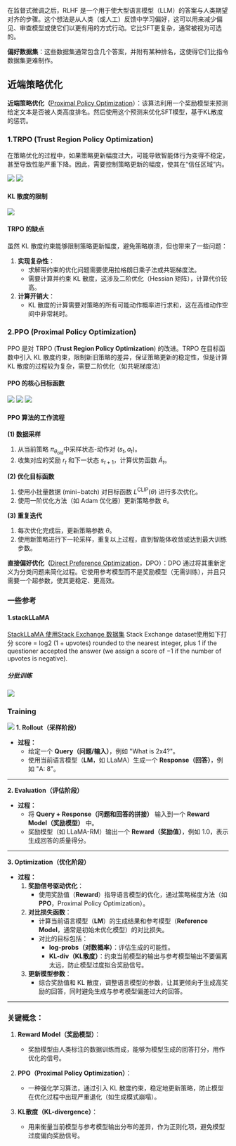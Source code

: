 在监督式微调之后，RLHF 是一个用于使大型语言模型（LLM）的答案与人类期望对齐的步骤。这个想法是从人类（或人工）反馈中学习偏好，这可以用来减少偏见、审查模型或使它们以更有用的方式行动。它比SFT更复杂，通常被视为可选的。

**偏好数据集**：这些数据集通常包含几个答案，并附有某种排名，这使得它们比指令数据集更难制作。


## 近端策略优化

**近端策略优化（**[Proximal Policy Optimization](https://link.zhihu.com/?target=https%3A//arxiv.org/abs/1707.06347)）：该算法利用一个奖励模型来预测给定文本是否被人类高度排名。然后使用这个预测来优化SFT模型，基于KL散度的惩罚。

### 1.TRPO (Trust Region Policy Optimization)
在策略优化的过程中，如果策略更新幅度过大，可能导致智能体行为变得不稳定，甚至导致性能严重下降。因此，需要控制策略更新的幅度，使其在“信任区域”内。

![](../assets/img/Pasted%20image%2020241118135203.png)
![](../assets/img/Pasted%20image%2020241118135313.png)
#### KL 散度的限制
![](../assets/img/Pasted%20image%2020241118135414.png)
#### TRPO 的缺点

虽然 KL 散度约束能够限制策略更新幅度，避免策略崩溃，但也带来了一些问题：
1. **实现复杂性**：
    - 求解带约束的优化问题需要使用拉格朗日乘子法或共轭梯度法。
    - 需要计算并约束 KL 散度，这涉及二阶优化（Hessian 矩阵），计算代价较高。
2. **计算开销大**：
    - KL 散度的计算需要对策略的所有可能动作概率进行求和，这在高维动作空间中非常耗时。

### 2.PPO (Proximal Policy Optimization)

PPO 是对 TRPO (**Trust Region Policy Optimization**) 的改进。TRPO 在目标函数中引入 KL 散度约束，限制新旧策略的差异，保证策略更新的稳定性，但是计算 KL 散度的过程较为复杂，需要二阶优化（如共轭梯度法）

#### PPO 的核心目标函数
![](../assets/img/Pasted%20image%2020241118135659.png)
![](../assets/img/Pasted%20image%2020241118135725.png)
![](../assets/img/Pasted%20image%2020241118135806.png)
#### PPO 算法的工作流程
 **(1) 数据采样**
1. 从当前策略 $\pi_{\theta_{\text{old}}}$​​ 中采样状态-动作对 $(s_t, a_t)$。
2. 收集对应的奖励 $r_t$​ 和下一状态 $s_{t+1}$​，计算优势函数 $\hat{A}_t$​。

 **(2) 优化目标函数**

1. 使用小批量数据 (mini−batch) 对目标函数 $L^{\text{CLIP}}(\theta)$ 进行多次优化。
2. 使用一阶优化方法（如 Adam 优化器）更新策略参数 $\theta$。

 **(3) 重复迭代**

1. 每次优化完成后，更新策略参数 $\theta$。
2. 使用新策略进行下一轮采样，重复以上过程，直到智能体收敛或达到最大训练步数。


**直接偏好优化（**[Direct Preference Optimization](https://link.zhihu.com/?target=https%3A//arxiv.org/abs/2305.18290)，DPO）：DPO 通过将其重新定义为分类问题来简化过程。它使用参考模型而不是奖励模型（无需训练），并且只需要一个超参数，使其更稳定、更高效。



### 一些参考
#### 1.stackLLaMA
[StackLLaMA 使用Stack Exchange 数据集](https://huggingface.co/blog/stackllama)
Stack Exchange dataset使用如下打分
score = log2 (1 + upvotes) rounded to the nearest integer, plus 1 if the questioner accepted the answer (we assign a score of −1 if the number of upvotes is negative).
##### 分批训练
![](../assets/img/Pasted%20image%2020241118182830.png)

### Training
![](../assets/img/Pasted%20image%2020241118185709.png)
 **1. Rollout（采样阶段）**
- **过程：**
    - 给定一个 **Query（问题/输入）**，例如 "What is 2x4?"。
    - 使用当前语言模型（**LM**，如 LLaMA）生成一个 **Response（回答）**，例如 "A: 8"。

---
 **2. Evaluation（评估阶段）**
- **过程：**
    - 将 **Query + Response（问题和回答的拼接）** 输入到一个 **Reward Model（奖励模型）** 中。
    - 奖励模型（如 LLaMA-RM）输出一个 **Reward（奖励值）**，例如 1.0，表示生成回答的质量得分。


---
 **3. Optimization（优化阶段）**

- **过程：**
    1. **奖励信号驱动优化**：
        - 使用奖励值（**Reward**）指导语言模型的优化，通过策略梯度方法（如 **PPO**，Proximal Policy Optimization）。
    2. **对比损失函数**：
        - 计算当前语言模型（**LM**）的生成结果和参考模型（**Reference Model**，通常是初始未优化模型）的对比损失。
        - 对比的目标包括：
            - **log-probs（对数概率）**：评估生成的可能性。
            - **KL-div（KL散度）**：约束当前模型的输出与参考模型输出不要偏离太远，防止模型过度拟合奖励信号。
    3. **更新模型参数**：
        - 综合奖励值和 KL 散度，调整语言模型的参数，让其更倾向于生成高奖励的回答，同时避免生成与参考模型偏差过大的回答。

---

### **关键概念：**

1. **Reward Model（奖励模型）**：
    
    - 奖励模型由人类标注的数据训练而成，能够为模型生成的回答打分，用作优化的信号。
2. **PPO（Proximal Policy Optimization）**：
    - 一种强化学习算法，通过引入 KL 散度约束，稳定地更新策略，防止模型在优化过程中出现严重退化（如生成模式崩塌）。
3. **KL散度（KL-divergence）**：
    - 用来衡量当前模型与参考模型输出分布的差异，作为正则化项，避免模型过度偏向奖励信号。